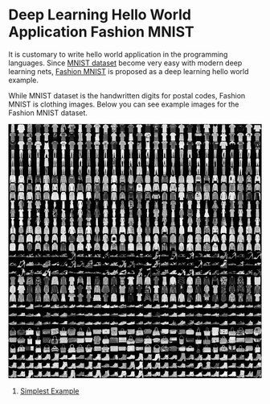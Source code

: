 # Deep Learning Hello World Application Fashion MNIST


It is customary to write hello world application in the programming languages.
Since [MNIST dataset](http://yann.lecun.com/exdb/mnist) become very easy with modern deep learning nets, [Fashion MNIST](https://github.com/zalandoresearch/fashion-mnist) is proposed as a deep learning hello world example.

While MNIST dataset is the handwritten digits for postal codes, Fashion MNIST is clothing images.
Below you can see example images for the Fashion MNIST dataset.


![Fashion MNIST Examples](../images/fashion-mnist-sprite.png)




1. [Simplest Example](../notebooks/hello-world-Fashion-MNIST.ipynb)



